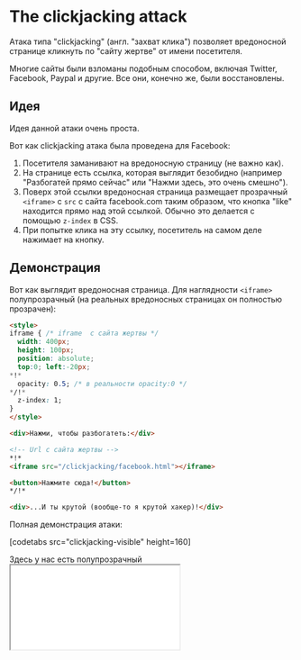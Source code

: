 # The clickjacking attack

Атака типа "clickjacking" (англ. "захват клика") позволяет вредоносной странице кликнуть по "сайту жертве" от имени посетителя.

Многие сайты были взломаны подобным способом, включая Twitter, Facebook, Paypal и другие. Все они, конечно же, были восстановлены.

## Идея

Идея данной атаки очень проста.

Вот как clickjacking атака была проведена для Facebook:

1. Посетителя заманивают на вредоносную страницу (не важно как).
2. На странице есть ссылка, которая выглядит безобидно (например "Разбогатей прямо сейчас" или "Нажми здесь, это очень смешно").
3. Поверх этой ссылки вредоносная страница размещает прозрачный `<iframe>` с `src` с сайта facebook.com таким образом, что кнопка "like" находится прямо над этой ссылкой. Обычно это делается с помощью  `z-index` в CSS.
4. При попытке клика на эту ссылку, посетитель на самом деле нажимает на кнопку.

## Демонстрация

Вот как выглядит вредоносная страница. Для наглядности `<iframe>` полупрозрачный (на реальных вредоносных страницах он полностью прозрачен):

```html run height=120 no-beautify
<style>
iframe { /* iframe  с сайта жертвы */
  width: 400px;
  height: 100px;
  position: absolute;
  top:0; left:-20px;
*!*
  opacity: 0.5; /* в реальности opacity:0 */
*/!*
  z-index: 1;
}
</style>

<div>Нажми, чтобы разбогатеть:</div>

<!-- Url с сайта жертвы -->
*!*
<iframe src="/clickjacking/facebook.html"></iframe>

<button>Нажмите сюда!</button>
*/!*

<div>...И ты крутой (вообще-то я крутой хакер)!</div>
```

Полная демонстрация атаки:

[codetabs src="clickjacking-visible" height=160]

Здесь у нас есть полупрозрачный <iframe src="facebook.html">, и в примере мы видим его висящим поверх кнопки. Клик на кнопку фактически кликает на iframe, но этого не видно пользователю, потому что iframe прозрачный.

В результате если пользователь авторизован на сайте Facebook ("Запомнить меня" обычно всегда активировано), то он добавляет "like". В Twitter это будет кнопка "Follow".

Вот тот же пример, но более приближенный к реальности с `opacity:0` для `<iframe>`:

[codetabs src="clickjacking" height=160]

Всё, что нам необходимо для атаки — это расположить <iframe> на вредоносной странице так, чтобы кнопка находилась прямо над ссылкой. Обычно это можно сделать с помощью CSS-позиционирования.

```smart header="Clickjacking атака для кликов мыши, а не для клавиатуры"
Эта атака срабатывает только на действия мыши.

ехнически, если у нас есть текстовое поле для взлома, мы можем расположить iframe таким образом, чтобы текстовые поля перекрывали друг друга. Тогда посетитель при попытке сфокусироваться на текстовом поле, которое он видит на странице, фактически будет фокусироваться на текстовом поле внутри iframe.

Но есть одна проблема. Всё, что посетитель печатает, будет скрыто, потому что iframe не виден. 

Обычно люди перестают печатать, когда не видят на экране новых символов.
```

## Примеры слабой защиты

Самым старым вариантом защиты является код JavaScript, запрещающий открытие страницы во фрейме (так называемый "framebusting").

Выглядит он вот так:

```js
if (top != window) {
  top.location = window.location;
}
```

В этом случае если окно обнаруживает, что оно открыто во фрейме, оно автоматически располагает себя сверху.

Этот метод не является надёжной защитой поскольку появилось множество способов его обойти. Рассмотрим некоторые из них.

### Блокировка top-навигации

Мы можем заблокировать переход вызванный сменой `top.location` в [beforeunload](info:onload-ondomcontentloaded#window.onbeforeunload) событии.

Верхняя страница (принадлежащая хакеру) устанавливает обработчик на это событие, и когда `iframe` пытается изменить `top.location`, посетитель видит сообщение с вопросом действительно ли он хочет покинуть эту страницу.

Вот пример:
```js
window.onbeforeunload = function() {
  window.onbeforeunload = null;
  return "Ты хочешь покинуть эту страницу так и не узнав все её секреты (ха-ха-ха)?";
};
```

В большинстве случаев посетитель ответит отрицательно, поскольку он не знает об iframe - всё что он видит, это верхнюю страницу, которую нет причин покидать. Поэтому `top.location` не изменится!

В действии:

[codetabs src="top-location"]

### Атрибут Sandbox

Одной из возможностей, ограниченных в `sandbox`  атрибутах, является навигация. Соответственно iframe внутри sandbox не изменит `top.location`.

Поэтому мы можем добавить iframe с `sandbox="allow-scripts allow-forms"`. Это снимет некоторые ограничения, разрешая при этом использование скриптов и форм. Но мы опускаем `allow-top-navigation`, чтобы изменение `top.location` было запрещено.

Вот код данного примера:

```html
<iframe *!*sandbox="allow-scripts allow-forms"*/!* src="facebook.html"></iframe>
```

Есть и другие способы обойти эту простую защиту.

## Заголовок X-Frame-Options

Заголовок `X-Frame-Options` со стороны сервера может разрешать или запрещать отображение страницы внутри фрейма.

Этот заголовок должен быть отправлен сервером: браузер проигнорирует его, если найдет в теге `<meta>`. Поэтому при `<meta http-equiv="X-Frame-Options"...>` ничего не произойдёт.

Заголовок может иметь 3 значения:


`DENY`
: Никогда не показывать страницу внутри фрейма.

`SAMEORIGIN`
: Разрешить открытие страницы внутри фрейма только в том случае, если родительский документ имеет такое же происхождение.

`ALLOW-FROM domain`
: Разрешить открытие страницы внутри фрейма только в том случае, если родительский документ находится на указанном в заголовке домене.

Например, Twitter использует `X-Frame-Options: SAMEORIGIN`.

````online
Вот результат:

```html
<iframe src="https://twitter.com"></iframe>
```

<!-- ebook: prerender/ chrome headless dies and timeouts on this iframe -->
<iframe src="https://twitter.com"></iframe>

В зависимости от того, какой браузер вы используете, `iframe` выше либо будет пустым, либо оповестит вас о том, что его невозможно отобразить.
````

## Отображение с ограниченными возможностями

У заголовка `X-Frame-Options` есть побочный эффект. Другие сайты не смогут отобразить нашу страницу во фрейме даже если у них будут на то веские причины.

Так что есть другие решения... Например, мы можем "накрыть" страницу блоком `<div>` с заданными `height: 100%; width: 100%;`, чтобы он перехватывал все клики. Этот `<div>` должен исчезнуть если `window == top` или если мы поймём, что защита нам не нужна.

Что-то вроде этого:

```html
<style>
  #protector {
    height: 100%;
    width: 100%;
    position: absolute;
    left: 0;
    top: 0;
    z-index: 99999999;
  }
</style>

<div id="protector">
  <a href="/" target="_blank">Перейти к сайту</a>
</div>

<script>
  // Здесь будет отображаться ошибка, если верхнее окно имеет другое происхождение
  // а здесь будет код, если всё в порядке
  if (top.document.domain == document.domain) {
    protector.remove();
  }
</script>
```

Демонстрация:

[codetabs src="protector"]

## Samesite cookie атрибут

Атрибут `samesite` также может не допустить clickjacking атаку. Целью этого атрибута является предотвращение отправки файлов cookie на веб-сайт, если пользователь не намерен посещать его. Этот атрибут был придуман для защиты от другой атаки — подделки межсайтовых запросов, но также помогает с clickjacking поскольку перехваченный клик обычно приводит к непреднамеренному запросу на другую страницу. Когда файл cookie имеет `samesite` атрибут, принимает ли он при этом значение `strict` или `lax`, он не отправляется на сайт, который загружен во фрейме. 

Атрибут `samesite` может быть задан либо через заголовок ответа HTTP, либо с помощью JavaScript. Через HTTP это выглядит так: 

`Set-Cookie: demoCookie=demoValue; samesite=lax`

или

`Set-Cookie: demoCookie=demoValue; samesite=strict`

In JavaScript, it is: 

```html
document.cookie = "demoCookie=demoValue; SameSite=Lax";
document.cookie = "demoCookie=demoValue; SameSite=Strict";
```

Если задано значение `lax`, следующие типы запросов блокируются: 
- Form POST submit (&lt;form method="POST" action="..."&gt;)
- iframe (&lt;iframe src="..."&gt;&lt;/iframe&gt;)
- AJAX ($.get("..."))
- Image (&lt;img src="..."&gt;)
- Script (&lt;script src="..."&gt;&lt;/script&gt;)
- Stylesheet (&lt;link rel="stylesheet" type="text/css" href="..."&gt;)

Если задано значение `strict`, эти типы запросов также блокируются, в дополнение к тем, что блокируются с помощью `lax`: 
- Clicking a link (&lt;a href="..."&gt;&lt;/a&gt;)
- Prerender (&lt;link rel="prerender" href=".."/&gt;)
- Form GET submit (&lt;form method="GET" action="..."&gt;)

В данном случае нас беспокоит запрос через iframe. Попытка перехвата провалится, поскольку предполагается что пользователь не авторизован, например на странице Facebook, и не может лайкнуть ничего через iframe.

Атрибут `samesite` не сыграет никакой роли, если cookie-файлы не используются. Это может позволить веб-сайтам легко отображать публичные, неаутентифицированные страницы в iframe на неаффилированных сайтах. Однако, это также может позволить проведение clickjacking атаки в некоторых случаях. Например, сайт для анонимных опросов, который предотвращает повторное голосование пользователя путем проверки IP адреса, останется уязвимым к атаке, потому что не аутентифицирует пользователей с помощью cookies. 

## Итого

Атака сlickjacking - это способ "обмануть" пользователей, чтобы они кликнули на вредоносный сайт, не подозревая, что происходит. Это опасно, если на странице есть важные действия, активируемые щелчком мыши.

Хакер может разместить ссылку на свою вредоносную страницу в сообщении или найти другие способы как заманить пользователей. Вариантов множество.

С одной стороны — эта атака "неглубокая", ведь хакер перехватывает только один клик. Но с другой стороны, если хакер знает, что после этого клика появятся другие элементы управления, то он может хитростью заставить пользователя кликнуть на них.

Данная атака довольно опасна, ведь при разработке интерфейсов мы не предполагаем, что хакер может кликнуть от имени пользователя. Поэтому уязвимости могут быть обнаружены в совершенно неожиданных местах.

- В настоящий момент для защиты от этой атаки рекомендуется использовать `X-Frame-Options: SAMEORIGIN` на страницах и целых сайтах, которые не предназначены для просмотра во фрейме.
- Если же мы хотим отображать страницу во фрейме и при этом оставаться в безопасности, то стоит использовать перекрывающий блок `<div>`.
